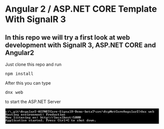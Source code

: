 # Angular 2 / ASP.NET CORE Template With SignalR 3

## In this repo we will try a first look at web development with SignalR 3, ASP.NET CORE and Angular2

Just clone this repo and run <pre>npm install</pre>
After this you can type <pre>dnx web</pre> to start the ASP.NET Server

<img src="_gitAssets/commandLineWebServer.jpg"/>